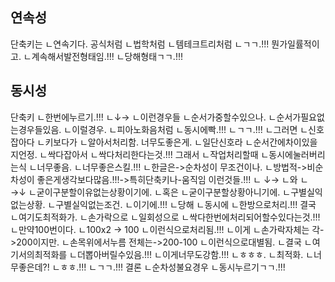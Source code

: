 ## 연속성
단축키는
ㄴ연속기다.
공식처럼
ㄴ법학처럼
ㄴ템테크트리처럼
ㄴㄱㄱ.!!!
뭔가일률적이고.
ㄴ계속해서발전형태임.!!!
ㄴ당해형태ㄱㄱ.!!!

## 동시성
단축키
ㄴ한번에누르기.!!!
ㄴ↓→
ㄴ이런경우들
ㄴ순서가중할수있으나.
ㄴ순서가필요없는경우들있음.
ㄴ이럴경우.
ㄴ피아노화음처럼
ㄴ동시에빡.!!!
ㄴㄱㄱ.!!!
ㄴ그러면
ㄴ신호잡아다
ㄴ키보다가
ㄴ알아서처리함.
너무도좋은게.
ㄴ일단신호라
ㄴ순서간에차이있을지언정.
ㄴ싹다잡아서
ㄴ싹다처리한다는것.!!!
그래서
ㄴ작업처리할때
ㄴ동시에눌러버리는식
ㄴ너무좋음.
ㄴ너무좋은스킬.!!!
ㄴ한글은->순차성이 무조건이나.
ㄴ방법적->비순차성이  좋은게생각보다많음.!!!->특히단축키나-움직임 이런것들.!!!
ㄴ ↓→
ㄴ와
ㄴ →↓
ㄴ굳이구분할이유없는상황이기에.
ㄴ혹은
ㄴ굳이구분할상황아니기에.
ㄴ구별실익없는상황.
ㄴ구별실익없는조건.
ㄴ이기에.!!!
ㄴ당해
ㄴ동시에
ㄴ한방으로처리.!!!
결국
ㄴ여기도최적화가.
ㄴ손가락으로
ㄴ일회성으로
ㄴ싹다한번에처리되어할수있다는것.!!!
ㄴ만약100번이다.
ㄴ100x2 -> 100
ㄴ이런식으로처리됨.!!!
ㄴ이게
ㄴ손가락자체는 각->200이지만.
ㄴ손목위에서누름 전체는->200-100
ㄴ이런식으로대별됨.
ㄴ결국
ㄴ여기서의최적화를
ㄴ더뽑아버릴수있음.!!!
ㄴ이게너무도강함.!!!
ㄴㅎㅎㅎ.
ㄴ최적화.
ㄴ너무좋은데?!
ㄴㅎㅎ.!!!
ㄴㄱㄱ.!!!
결론
ㄴ순차성불요경우
ㄴ동시누르기ㄱㄱ.!!!
